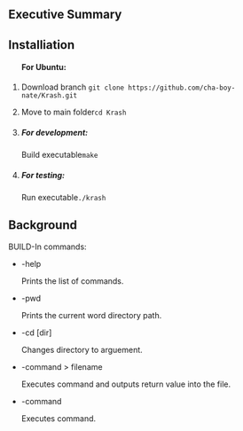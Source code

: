 <h2>Executive Summary</h2>
<p><p>
<h2>Installiation</h2>
<ol>
	<h4>For Ubuntu:</h4>
	<li>
		<p>Download branch <code>git clone https://github.com/cha-boy-nate/Krash.git</code></p>
	</li>
	<li>
		<p>Move to main folder<code>cd Krash</code></p>
	</li>
	<li>	
		<h5>For development:</h5>
		<p>Build executable<code>make</code></p>
	</li>
	<li>	
		<h5>For testing:</h5>
		<p>Run executable<code>./krash</code></p>
	</li>
</ol>
<h2>Background</h2>
BUILD-In commands:
<ul>
<li>-help</li>
	<p>Prints the list of commands.</p>
<li>-pwd</li>
	<p>Prints the current word directory path.</p>
<li>-cd [dir]</li>
	<p>Changes directory to arguement.</p>
<li>-command > filename </li>
	<p>Executes command and outputs return value into the file.</p>
<li>-command</li>
	<p>Executes command.</p>
</ul>
